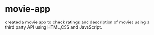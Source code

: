 # movie-app
created a movie app to check ratings and description of movies using a third party API using HTML,CSS and JavaScript.
